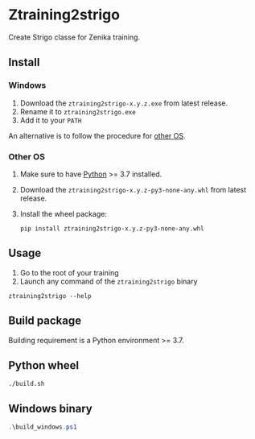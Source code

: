 # Ztraining2strigo

Create Strigo classe for Zenika training.

## Install

### Windows

1. Download the `ztraining2strigo-x.y.z.exe` from latest release.
2. Rename it to `ztraining2strigo.exe`
3. Add it to your `PATH`

An alternative is to follow the procedure for [other OS](#other-os).

### Other OS

1. Make sure to have [Python](https://www.python.org/downloads/) >= 3.7 installed.
2. Download the `ztraining2strigo-x.y.z-py3-none-any.whl` from latest release.
3. Install the wheel package:

    ```shell
    pip install ztraining2strigo-x.y.z-py3-none-any.whl
    ```

## Usage

1. Go to the root of your training
2. Launch any command of the `ztraining2strigo` binary

```shell
ztraining2strigo --help
```

## Build package

Building requirement is a Python environment >= 3.7.

## Python wheel

```shell
./build.sh
```

## Windows binary

```powershell
.\build_windows.ps1
```
